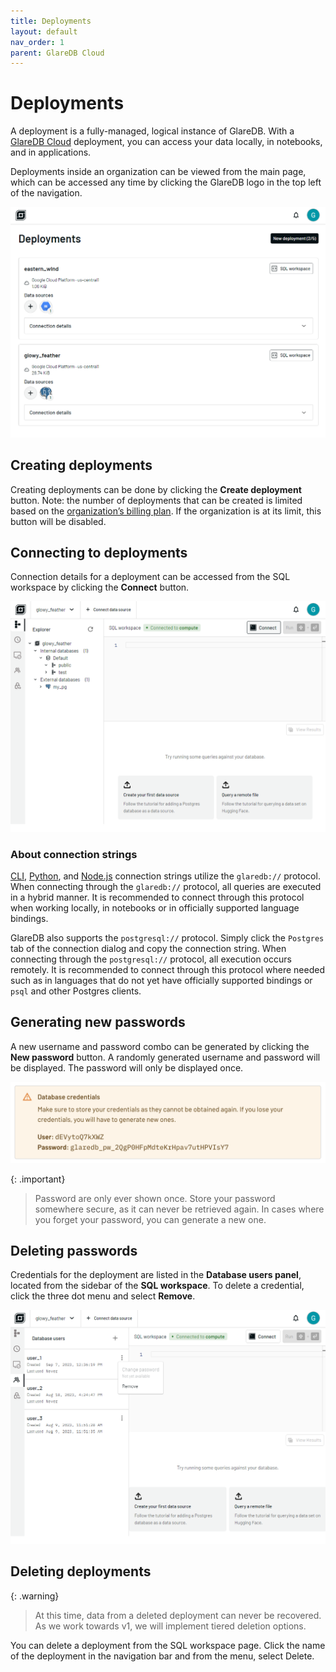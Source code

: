 ```yaml
---
title: Deployments
layout: default
nav_order: 1
parent: GlareDB Cloud
---
```


# Deployments

A deployment is a fully-managed, logical instance of GlareDB. With a
[GlareDB Cloud] deployment, you can access your data locally, in notebooks, and
in applications.

Deployments inside an organization can be viewed from the main page, which can
be accessed any time by clicking the GlareDB logo in the top left of the
navigation.

![deployment list]

## Creating deployments

Creating deployments can be done by clicking the **Create deployment** button.
Note: the number of deployments that can be created is limited based on the
[organization’s billing plan]. If the organization is at its limit, this button
will be disabled.

## Connecting to deployments

Connection details for a deployment can be accessed from the SQL workspace by
clicking the **Connect** button.

![Connect]

### About connection strings

[CLI], [Python], and [Node.js] connection strings utilize the `glaredb://`
protocol. When connecting through the `glaredb://` protocol, all queries are
executed in a hybrid manner. It is recommended to connect through this protocol
when working locally, in notebooks or in officially supported language bindings.

GlareDB also supports the `postgresql://` protocol. Simply click the `Postgres`
tab of the connection dialog and copy the connection string. When connecting
through the `postgresql://` protocol, all execution occurs remotely. It is
recommended to connect through this protocol where needed such as in
languages that do not yet have officially supported bindings or `psql` and
other Postgres clients.

## Generating new passwords

A new username and password combo can be generated by clicking the
**New password** button. A randomly generated username and password will be
displayed. The password will only be displayed once.

![password]

{: .important}

> Password are only ever shown once. Store your password somewhere secure, as it
> can never be retrieved again. In cases where you forget your password, you can
> generate a new one.

## Deleting passwords

Credentials for the deployment are listed in the **Database users panel**,
located from the sidebar of the **SQL workspace**. To delete a credential, click
the three dot menu and select **Remove**.

![manage passwords]

## Deleting deployments

{: .warning}

> At this time, data from a deleted deployment can never be recovered. As we work
> towards v1, we will implement tiered deletion options.

You can delete a deployment from the SQL workspace page. Click the name of the
deployment in the navigation bar and from the menu, select Delete.

[GlareDB Cloud]: https://console.glaredb.com
[deployment list]: /assets/images/cloud/deployments/deployment-list.png
[organization’s billing plan]: /cloud/billing.html
[Connect]: /assets/images/cloud/deployments/connect-button.png
[CLI]: /introduction/installation/locally-cli.html
[Python]: /introduction/installation/python-bindings.html
[Node.js]: /introduction/installation/node_bindings.html
[password]: /assets/images/cloud/deployments/new-password.png
[manage passwords]: /assets/images/cloud/deployments/manage-passwords.png
